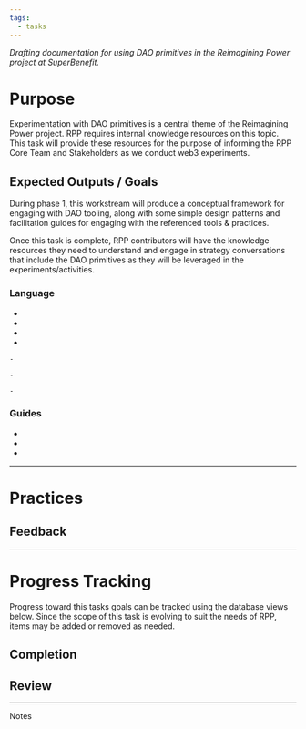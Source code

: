 ```yaml
---
tags:
  - tasks
---
```

_Drafting documentation for using DAO primitives in the Reimagining Power project at SuperBenefit._

# Purpose

Experimentation with DAO primitives is a central theme of the Reimagining Power project. RPP requires internal knowledge resources on this topic. This task will provide these resources for the purpose of informing the RPP Core Team and Stakeholders as we conduct web3 experiments.

## Expected Outputs / Goals

During phase 1, this workstream will produce a conceptual framework for engaging with DAO tooling, along with some simple design patterns and facilitation guides for engaging with the referenced tools & practices.

Once this task is complete, RPP contributors will have the knowledge resources they need to understand and engage in strategy conversations that include the DAO primitives as they will be leveraged in the experiments/activities. 

### Language

-  

  -  

  -  

-   

    -  

    -  

    -  

### Guides

-  

  -  

-  

---

# Practices

## Feedback

---

# Progress Tracking

Progress toward this tasks goals can be tracked using the database views below. Since the scope of this task is evolving to suit the needs of RPP, items may be added or removed as needed.

## Completion

## Review

---

Notes
